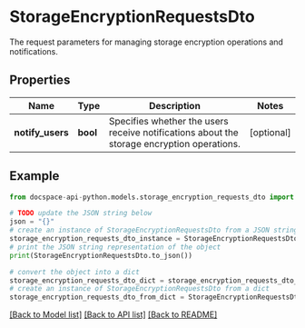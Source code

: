 # StorageEncryptionRequestsDto
The request parameters for managing storage encryption operations and notifications.

## Properties

Name | Type | Description | Notes
------------ | ------------- | ------------- | -------------
**notify_users** | **bool** | Specifies whether the users receive notifications about the storage encryption operations. | [optional] 

## Example

```python
from docspace-api-python.models.storage_encryption_requests_dto import StorageEncryptionRequestsDto

# TODO update the JSON string below
json = "{}"
# create an instance of StorageEncryptionRequestsDto from a JSON string
storage_encryption_requests_dto_instance = StorageEncryptionRequestsDto.from_json(json)
# print the JSON string representation of the object
print(StorageEncryptionRequestsDto.to_json())

# convert the object into a dict
storage_encryption_requests_dto_dict = storage_encryption_requests_dto_instance.to_dict()
# create an instance of StorageEncryptionRequestsDto from a dict
storage_encryption_requests_dto_from_dict = StorageEncryptionRequestsDto.from_dict(storage_encryption_requests_dto_dict)
```
[[Back to Model list]](../README.md#documentation-for-models) [[Back to API list]](../README.md#documentation-for-api-endpoints) [[Back to README]](../README.md)


